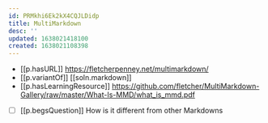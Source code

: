 ```yaml
---
id: PRMkhi6Ek2kX4CQJLDidp
title: MultiMarkdown
desc: ''
updated: 1638021418100
created: 1638021108398
---
```




- [[p.hasURL]] https://fletcherpenney.net/multimarkdown/
- [[p.variantOf]] [[soln.markdown]]
- [[p.hasLearningResource]] https://github.com/fletcher/MultiMarkdown-Gallery/raw/master/What-Is-MMD/what_is_mmd.pdf
- [ ] [[p.begsQuestion]] How is it different from other Markdowns
